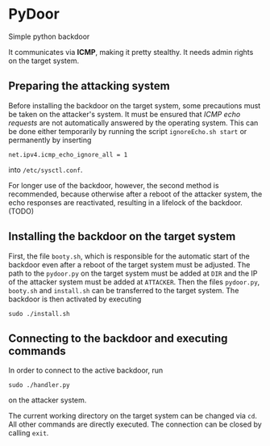 # PyDoor
Simple python backdoor

It communicates via **ICMP**, making it pretty stealthy.
It needs admin rights on the target system.


## Preparing the attacking system

Before installing the backdoor on the target system, some precautions must be taken on the attacker's system.
It must be ensured that *ICMP echo requests* are not automatically answered by the operating system.
This can be done either temporarily by running the script `ignoreEcho.sh start` or permanently by inserting 

```
net.ipv4.icmp_echo_ignore_all = 1
```

into `/etc/sysctl.conf`.

For longer use of the backdoor, however, the second method is recommended, because otherwise after a reboot of the attacker system, the echo responses 
are reactivated, resulting in a lifelock of the backdoor. (TODO)


## Installing the backdoor on the target system

First, the file `booty.sh`, which is responsible for the automatic start of the backdoor even after a reboot of the target system must be adjusted.
The path to the `pydoor.py` on the target system must be added at `DIR` and the IP of the attacker system must be added at `ATTACKER`.
Then the files `pydoor.py`, `booty.sh` and `install.sh` can be transferred to the target system.
The backdoor is then activated by executing

```
sudo ./install.sh 
```


## Connecting to the backdoor and executing commands

In order to connect to the active backdoor, run 

```
sudo ./handler.py
```

on the attacker system.

The current working directory on the target system can be changed via `cd`.
All other commands are directly executed.
The connection can be closed by calling `exit`.
